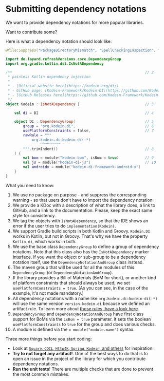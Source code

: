 # Submitting dependency notations

We want to provide dependency notations for more popular libraries.

Want to contribute some?

Here is what a dependency notation should look like:

```kotlin
@file:Suppress("PackageDirectoryMismatch", "SpellCheckingInspection", "unused") // 1

import de.fayard.refreshVersions.core.DependencyGroup
import org.gradle.kotlin.dsl.IsNotADependency

/**                                                             // 2
 * painless Kotlin dependency injection
 *
 * - [Official website here](https://kodein.org/di/)
 * - GitHub page: [Kodein-Framework/Kodein-DI](https://github.com/Kodein-Framework/Kodein-DI)
 * - [GitHub Releases here](https://github.com/Kodein-Framework/Kodein-DI/releases)
 */
object Kodein : IsNotADependency {                              // 3

    val di = DI                                                 // 4

    object DI : DependencyGroup(                                // 5
        group = "org.kodein.di",                                // 6
        usePlatformConstraints = false,                         // 7
        rawRule = """
            org.kodein.di:kodein-di(-*)
                ^^^^^^^^^
        """.trimIndent()                                        // 8
    ) {
        val bom = module("kodein-bom", isBom = true)            // 9
        val js = module("kodein-di-js")                         // 10
        val androidx = module("kodein-di-framework-android-x")
    }
}
```

What you need to know:

1. We use no package on purpose - and suppress the corresponding warning - so that users don't have to import the dependency notation.
2. We provide a KDoc with a description of what the library does, a link to GitHub, and a link to the documentation. Please, keep the exact same style for consistency.
3. We tag the objects with `IsNotADependency`, so that the IDE shows an error if the user tries to do `implementation(Kodein)`.
4. We support Gradle build scripts in both Kotlin and Groovy. `Kodein.DI` works in Kotlin, but not in Groovy. That's why we have the property `Kotlin.di`, which works in both.
5. We use the base class `DependencyGroup` to define a group of dependency notations. Note that this class also has the `IsNotADependency` marker interface. If you want the object or sub-group to be a dependency notation itself, use the `DependencyNotationAndGroup` class instead.
6. The maven group that will be used for all the modules of this `DependencyGroup` (or `DependencyNotationAndGroup`).
7. If the library provides a Bill of Materials (BoM for short), or another kind of platform constraints that should always be used, we set `usePlatformConstraints = true`. (As you can see, in the case of the example, it's not made mandatory.)
8. All dependency notations with a name like `org.kodein.di:kodein-di(-*)` will use the same version `version.kodein.di` because we defined an artifact rule. To learn more about [those rules, have a look here](https://github.com/jmfayard/refreshVersions/tree/main/plugins/dependencies/src/main/resources/refreshVersions-rules).
9. `DependencyGroup` and `DependencyNotationAndGroup` have first class support for BoMs via the `isBom = true` parameter. It sets the boolean `usePlatformConstraints` to `true` for the group and does various checks.
10. A module is defined via the `= module("module.name")` syntax.

Three more things before you start coding:

- Look at [`Square`, `COIL`, `Http4K`, `Spring`, `Kodein`, and others](https://github.com/jmfayard/refreshVersions/tree/main/plugins/dependencies/src/main/kotlin/dependencies) for inspiration.
- **Try to not forget any artifact!**. One of the best ways to do that is to open an issue in the project of the library for which you contribute dependency notations.
- **Run the unit tests!** There are multiple checks that are done to prevent the most common mistakes.
